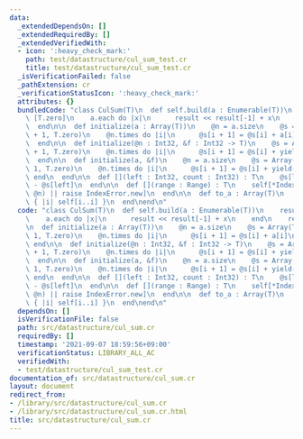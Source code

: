 ```yaml
---
data:
  _extendedDependsOn: []
  _extendedRequiredBy: []
  _extendedVerifiedWith:
  - icon: ':heavy_check_mark:'
    path: test/datastructure/cul_sum_test.cr
    title: test/datastructure/cul_sum_test.cr
  _isVerificationFailed: false
  _pathExtension: cr
  _verificationStatusIcon: ':heavy_check_mark:'
  attributes: {}
  bundledCode: "class CulSum(T)\n  def self.build(a : Enumerable(T))\n    result =\
    \ [T.zero]\n    a.each do |x|\n      result << result[-1] + x\n    end\n    result\n\
    \  end\n\n  def initialize(a : Array(T))\n    @n = a.size\n    @s = Array(T).new(@n\
    \ + 1, T.zero)\n    @n.times do |i|\n      @s[i + 1] = @s[i] + a[i]\n    end\n\
    \  end\n\n  def initialize(@n : Int32, &f : Int32 -> T)\n    @s = Array(T).new(@n\
    \ + 1, T.zero)\n    @n.times do |i|\n      @s[i + 1] = @s[i] + yield(i)\n    end\n\
    \  end\n\n  def initialize(a, &f)\n    @n = a.size\n    @s = Array(T).new(@n +\
    \ 1, T.zero)\n    @n.times do |i|\n      @s[i + 1] = @s[i] + yield(a[i])\n   \
    \ end\n  end\n\n  def [](left : Int32, count : Int32) : T\n    @s[left + count]\
    \ - @s[left]\n  end\n\n  def [](range : Range) : T\n    self[*Indexable.range_to_index_and_count(range,\
    \ @n) || raise IndexError.new]\n  end\n\n  def to_a : Array(T)\n    (0...@n).map\
    \ { |i| self[i..i] }\n  end\nend\n"
  code: "class CulSum(T)\n  def self.build(a : Enumerable(T))\n    result = [T.zero]\n\
    \    a.each do |x|\n      result << result[-1] + x\n    end\n    result\n  end\n\
    \n  def initialize(a : Array(T))\n    @n = a.size\n    @s = Array(T).new(@n +\
    \ 1, T.zero)\n    @n.times do |i|\n      @s[i + 1] = @s[i] + a[i]\n    end\n \
    \ end\n\n  def initialize(@n : Int32, &f : Int32 -> T)\n    @s = Array(T).new(@n\
    \ + 1, T.zero)\n    @n.times do |i|\n      @s[i + 1] = @s[i] + yield(i)\n    end\n\
    \  end\n\n  def initialize(a, &f)\n    @n = a.size\n    @s = Array(T).new(@n +\
    \ 1, T.zero)\n    @n.times do |i|\n      @s[i + 1] = @s[i] + yield(a[i])\n   \
    \ end\n  end\n\n  def [](left : Int32, count : Int32) : T\n    @s[left + count]\
    \ - @s[left]\n  end\n\n  def [](range : Range) : T\n    self[*Indexable.range_to_index_and_count(range,\
    \ @n) || raise IndexError.new]\n  end\n\n  def to_a : Array(T)\n    (0...@n).map\
    \ { |i| self[i..i] }\n  end\nend\n"
  dependsOn: []
  isVerificationFile: false
  path: src/datastructure/cul_sum.cr
  requiredBy: []
  timestamp: '2021-09-07 18:59:56+09:00'
  verificationStatus: LIBRARY_ALL_AC
  verifiedWith:
  - test/datastructure/cul_sum_test.cr
documentation_of: src/datastructure/cul_sum.cr
layout: document
redirect_from:
- /library/src/datastructure/cul_sum.cr
- /library/src/datastructure/cul_sum.cr.html
title: src/datastructure/cul_sum.cr
---
```

